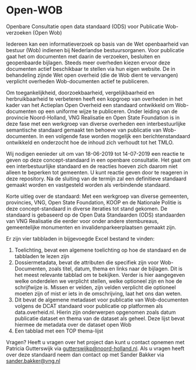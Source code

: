 # Open-WOB

Openbare Consultatie open data standaard (ODS) voor Publicatie Wob-verzoeken (Open Wob) 

Iedereen kan een informatieverzoek op basis van de Wet openbaarheid van bestuur (Wob) indienen bij Nederlandse bestuursorganen. Voor publicatie gaat het om documenten met daarin de verzoeken, besluiten en geopenbaarde bijlagen. Steeds meer overheden kiezen ervoor deze documenten actief beschikbaar te stellen via hun eigen website. De in behandeling zijnde Wet open overheid (die de Wob dient te vervangen) verplicht overheden Wob-documenten actief te publiceren.

Om toegankelijkheid, doorzoekbaarheid, vergelijkbaarheid en herbruikbaarheid te verbeteren heeft een kopgroep van overheden in het kader van het Actieplan Open Overheid een standaard ontwikkeld om Wob-documenten op een uniforme wijze te publiceren. Onder leiding van de provincie Noord-Holland, VNG Realisatie en Open State Foundation is in deze fase met een werkgroep van diverse overheden een interbestuurlijke semantische standaard gemaakt ten behoeve van publicatie van Wob-documenten. In een volgende fase worden mogelijk een berichtenstandaard ontwikkeld en onderzocht hoe de inhoud zich verhoudt tot het TMLO.

Wij nodigen eenieder uit om van 18-06-2019 tot 14-07-2019 een reactie te geven op deze concept-standaard in een openbare consultatie. Het gaat om een interbestuurlijke standaard en de reacties hoeven zich daarom niet alleen te beperken tot gemeenten.
U kunt reactie geven door te reageren in deze repository. Na de sluiting van de termijn zal een definitieve standaard gemaakt worden en vastgesteld worden als verbindende standaard.

Korte uitleg over de standaard:
Met een werkgroep van diverse gemeenten, provincies, VNG, Open State Foundation, KOOP en de Nationale Politie is deze concept-standaard in diverse iteraties tot stand gekomen. De standaard is gebaseerd op de Open Data Standaarden (ODS) standaarden van VNG Realisatie die eerder voor onder andere stembureaus, gemeentelijke monumenten en invalidenparkeerplaatsen gemaakt zijn.

Er zijn vier tabbladen in bijgevoegde Excel bestand te vinden:
1. Toelichting, bevat een algemene toelichting op hoe de standaard en de tabbladen te lezen zijn
2. Dossiermetadata, bevat de attributen die specifiek zijn voor Wob-Documenten, zoals titel, datum, thema en links naar de bijlagen. Dit is het meest relevante tabblad om te bekijken. Verder is hier aangegeven welke onderdelen we verplicht stellen, welke optioneel zijn en hoe de schrijfwijze is. Missen er velden, zijn velden verplicht die optioneel moeten zijn of mist er iets in de omschrijving, laat het ons dan weten.
3. Dit bevat de algemene metadaset voor publicatie van Wob-documenten volgens de DCAT standaard voor publicatie op platformen als data.overheid.nl. Hierin zijn onderwerpen opgenomen zoals datum publicatie dataset en thema van de dataset als geheel. Deze lijst bevat hiermee de metadata over de dataset open Wob
4. Een tabblad met een TOP thema-lijst 

Vragen?
Heeft u vragen over het project dan kunt u contact opnemen met Patricia Gutterswijk via gutterswijkp@noord-holland.nl. Als u vragen heeft over deze standaard neem dan contact op met Sander Bakker via sander.bakker@vng.nl
